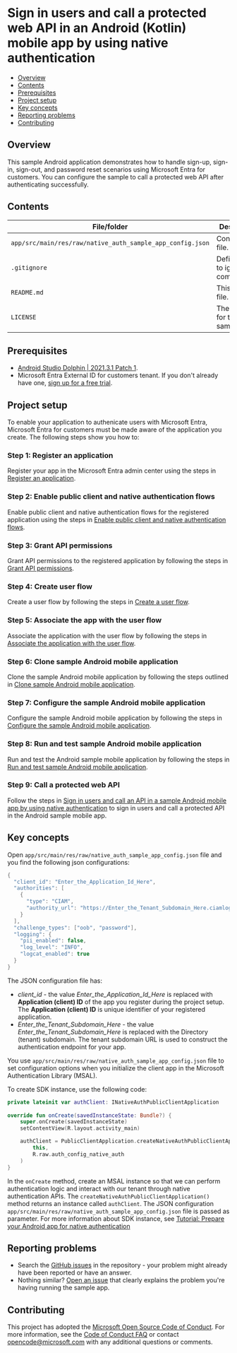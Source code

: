# Sign in users and call a protected web API in an Android (Kotlin) mobile app by using native authentication

* [Overview](#overview)
* [Contents](#contents)
* [Prerequisites](#prerequisites)
* [Project setup](#project-setup)
* [Key concepts](#key-concepts)
* [Reporting problems](#reporting-problems)
* [Contributing](#contributing)

## Overview

This sample Android application demonstrates how to handle sign-up, sign-in, sign-out, and password reset scenarios using Microsoft Entra for customers. 
You can configure the sample to call a protected web API after authenticating successfully.

## Contents

| File/folder | Description |
|-------------|-------------|
| `app/src/main/res/raw/native_auth_sample_app_config.json`       | Configuration file. |
| `.gitignore` | Define what to ignore at commit time. |
| `README.md` | This README file. |
| `LICENSE`   | The license for the sample. |

## Prerequisites

* <a href="https://developer.android.com/studio/archive" target="_blank">Android Studio Dolphin | 2021.3.1 Patch 1</a>.
* Microsoft Entra External ID for customers tenant. If you don't already have one, <a href="https://aka.ms/ciam-free-trial?wt.mc_id=ciamcustomertenantfreetrial_linkclick_content_cnl" target="_blank">sign up for a free trial</a>.

## Project setup

To enable your application to authenicate users with Microsoft Entra, Microsoft Entra for customers must be made aware of the application you create. The following steps show you how to:

### Step 1: Register an application

Register your app in the Microsoft Entra admin center using the steps in [Register an application](https://learn.microsoft.com/entra/external-id/customers/how-to-run-native-authentication-sample-android-app#register-an-application).

### Step 2: Enable public client and native authentication flows

Enable public client and native authentication flows for the registered application using the steps in [Enable public client and native authentication flows](https://learn.microsoft.com/entra/external-id/customers/how-to-run-native-authentication-sample-android-app#enable-public-client-and-native-authentication-flows).

### Step 3: Grant API permissions

Grant API permissions to the registered application by following the steps in [Grant API permissions](https://learn.microsoft.com/entra/external-id/customers/how-to-run-native-authentication-sample-android-app#grant-api-permissions).

### Step 4: Create user flow

Create a user flow by following the steps in [Create a user flow](https://learn.microsoft.com/entra/external-id/customers/how-to-run-native-authentication-sample-android-app#create-a-user-flow).

### Step 5: Associate the app with the user flow

Associate the application with the user flow by following the steps in [Associate the application with the user flow](https://learn.microsoft.com/entra/external-id/customers/how-to-run-native-authentication-sample-android-app#associate-the-app-with-the-user-flow).

### Step 6: Clone sample Android mobile application

Clone the sample Android mobile application by following the steps outlined in [Clone sample Android mobile application](https://learn.microsoft.com/entra/external-id/customers/how-to-run-native-authentication-sample-android-app#clone-sample-android-mobile-application).

### Step 7: Configure the sample Android mobile application

Configure the sample Android mobile application by following the steps in [Configure the sample Android mobile application](https://learn.microsoft.com/entra/external-id/customers/how-to-run-native-authentication-sample-android-app#configure-the-sample-android-mobile-application).

### Step 8: Run and test sample Android mobile application

Run and test the Android sample mobile application by following the steps in [Run and test sample Android mobile application](https://learn.microsoft.com/entra/external-id/customers/how-to-run-native-authentication-sample-android-app#run-and-test-sample-android-mobile-application).

### Step 9: Call a protected web API

Follow the steps in [Sign in users and call an API in a sample Android mobile app by using native authentication](https://learn.microsoft.com/entra/external-id/customers/sample-native-authentication-android-sample-app-call-web-api) to sign in users and call a protected API in the Android sample mobile app.

## Key concepts

Open `app/src/main/res/raw/native_auth_sample_app_config.json` file and you find the following json configurations:

```kotlin
{
  "client_id": "Enter_the_Application_Id_Here",
  "authorities": [
    {
      "type": "CIAM",
      "authority_url": "https://Enter_the_Tenant_Subdomain_Here.ciamlogin.com/Enter_the_Tenant_Subdomain_Here.onmicrosoft.com/"
    }
  ],
  "challenge_types": ["oob", "password"],
  "logging": {
    "pii_enabled": false,
    "log_level": "INFO",
    "logcat_enabled": true
  }
}
```

The JSON configuration file has:

* _client_id_ - the value _Enter_the_Application_Id_Here_ is replaced with **Application (client) ID** of the app you register during the project setup. The **Application (client) ID** is unique identifier of your registered application.
* _Enter_the_Tenant_Subdomain_Here_ - the value _Enter_the_Tenant_Subdomain_Here_ is replaced with the Directory (tenant) subdomain. The tenant subdomain URL is used to construct the authentication endpoint for your app.

You use `app/src/main/res/raw/native_auth_sample_app_config.json` file to set configuration options when you initialize the client app in the Microsoft Authentication Library (MSAL).

To create SDK instance, use the following code:

```kotlin
private lateinit var authClient: INativeAuthPublicClientApplication 
 
override fun onCreate(savedInstanceState: Bundle?) { 
    super.onCreate(savedInstanceState) 
    setContentView(R.layout.activity_main) 

    authClient = PublicClientApplication.createNativeAuthPublicClientApplication( 
        this, 
        R.raw.auth_config_native_auth 
    ) 
} 
```

In the `onCreate` method, create an MSAL instance so that we can perform authentication logic and interact with our tenant through native authentication APIs. The `createNativeAuthPublicClientApplication()` method returns an instance called `authClient`. The JSON configuration `app/src/main/res/raw/native_auth_sample_app_config.json` file is passed as parameter. For more information about SDK instance, see [Tutorial: Prepare your Android app for native authentication](https://learn.microsoft.com/en-us/entra/external-id/customers/tutorial-native-authentication-prepare-android-app#create-sdk-instance)

## Reporting problems

* Search the [GitHub issues](https://github.com/Azure-Samples/ms-identity-ciam-native-auth-android-sample/issues) in the repository - your problem might already have been reported or have an answer.
* Nothing similar? [Open an issue](https://github.com/Azure-Samples/ms-identity-ciam-native-auth-android-sample/issues/new) that clearly explains the problem you're having running the sample app.

## Contributing

This project has adopted the [Microsoft Open Source Code of Conduct](https://opensource.microsoft.com/codeofconduct/). For more information, see the [Code of Conduct FAQ](https://opensource.microsoft.com/codeofconduct/faq/) or contact [opencode@microsoft.com](mailto:opencode@microsoft.com) with any additional questions or comments.
